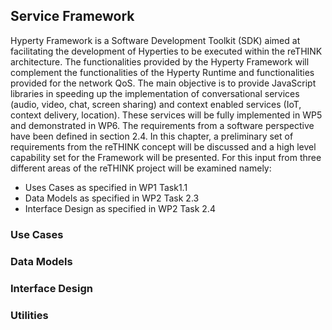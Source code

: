 ## Service Framework 

Hyperty Framework is a Software Development Toolkit (SDK) aimed at facilitating the development of Hyperties to be executed within the reTHINK architecture. The functionalities provided by the Hyperty Framework will complement the functionalities of the Hyperty Runtime and functionalities provided for the network QoS. The main objective is to provide JavaScript libraries in speeding up the implementation of conversational services (audio, video, chat, screen sharing) and context enabled services (IoT, context delivery, location). These services will be fully implemented in WP5 and demonstrated in WP6.
The requirements from a software perspective have been defined in section 2.4. In this chapter, a preliminary set of requirements from the reTHINK concept will be discussed and a high level capability set for the Framework will be presented. For this input from three different areas of the reTHINK project will be examined namely:
* Uses Cases as specified in WP1 Task1.1
* Data Models as specified in WP2 Task 2.3
* Interface Design  as specified in WP2 Task 2.4

### Use Cases

### Data Models

### Interface Design

### Utilities
